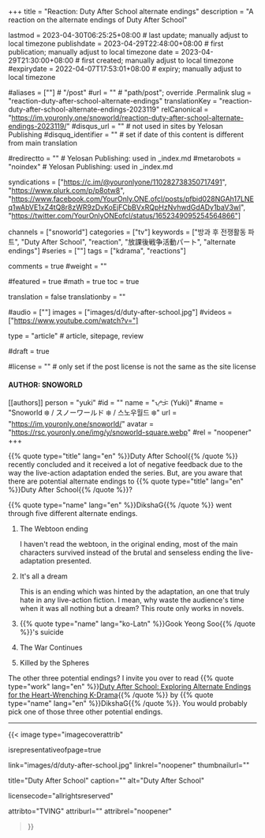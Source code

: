 +++
title = "Reaction: Duty After School alternate endings"
description = "A reaction on the alternate endings of Duty After School"

lastmod = 2023-04-30T06:25:25+08:00                 # last update; manually adjust to local timezone
publishdate = 2023-04-29T22:48:00+08:00             # first publication; manually adjust to local timezone
date = 2023-04-29T21:30:00+08:00                    # first created; manually adjust to local timezone
#expirydate = 2022-04-07T17:53:01+08:00              # expiry; manually adjust to local timezone

#aliases = [""]                                        # "/post"
#url = ""                                              # "path/post"; override .Permalink
slug = "reaction-duty-after-school-alternate-endings"
translationKey = "reaction-duty-after-school-alternate-endings-2023119"
relCanonical = "https://im.youronly.one/snoworld/reaction-duty-after-school-alternate-endings-2023119/"
#disqus_url = ""                                       # not used in sites by Yelosan Publishing
#disquq_identifier = ""                                # set if date of this content is different from main translation

#redirectto = ""                                       # Yelosan Publishing: used in _index.md
#metarobots = "noindex"                                # Yelosan Publishing: used in _index.md

syndications = ["https://c.im/@youronlyone/110282738350717491", "https://www.plurk.com/p/p8otw8", "https://www.facebook.com/YourOnly.ONE.ofcl/posts/pfbid028NGAh17LNEq1wAbVE1xZ4tQ8r8zWR9zDvKoEjFCbBVxRQpHzNvhwdGdADy1baV3wl", "https://twitter.com/YourOnlyONEofcl/status/1652349095254564866"]

channels = ["snoworld"]
categories = ["tv"]
keywords = ["방과 후 전쟁활동 파트", "Duty After School", "reaction", "放課後戦争活動パート", "alternate endings"]
#series = [""]
tags = ["kdrama", "reactions"]

comments = true
#weight = ""

#featured = true
#math = true
toc = true

translation = false
translationby = ""

#audio = [""]
images = ["images/d/duty-after-school.jpg"]
#videos = ["https://www.youtube.com/watch?v="]

type = "article"                                             # article, sitepage, review

#draft = true

#license = ""                                          # only set if the post license is not the same as the site license

#### AUTHOR: SNOWORLD ####
[[authors]]
  person = "yuki"
  #id = ""
  name = "ᜌᜓᜃᜒ (Yuki)"
  #name = "Snoworld ❄️ / スノーワールド ❄️ / 스노우월드 ❄️"
  url = "https://im.youronly.one/snoworld/"
  avatar = "https://rsc.youronly.one/img/y/snoworld-square.webp"
  #rel = "noopener"
+++

{{% quote type="title" lang="en" %}}Duty After School{{% /quote %}} recently concluded and it received a lot of negative feedback due to the way the live-action adaptation ended the series. But, are you aware that there are potential alternate endings to {{% quote type="title" lang="en" %}}Duty After School{{% /quote %}}?

<!--more-->

{{% quote type="name" lang="en" %}}DikshaG{{% /quote %}} went through five different alternate endings.

1. The Webtoon ending

    I haven't read the webtoon, in the original ending, most of the main characters survived instead of the brutal and senseless ending the live-adaptation presented.

1. It's all a dream

    This is an ending which was hinted by the adaptation, an one that truly hate in any live-action fiction. I mean, why waste the audience's time when it was all nothing but a dream? This route only works in novels.

1. {{% quote type="name" lang="ko-Latn" %}}Gook Yeong Soo{{% /quote %}}'s suicide
1. The War Continues
1. Killed by the Spheres

The other three potential endings? I invite you over to read {{% quote type="work" lang="en" %}}[Duty After School: Exploring Alternate Endings for the Heart-Wrenching K-Drama](https://www.moving-stories.net/duty-after-school-exploring-alternate-endings-for-the-heart-wrenching-k-drama/){{% /quote %}} by {{% quote type="name" lang="en" %}}DikshaG{{% /quote %}}. You would probably pick one of those three other potential endings.

---

{{< image
  type="imagecoverattrib"

  isrepresentativeofpage=true

  link="images/d/duty-after-school.jpg"
  linkrel="noopener"
  thumbnailurl=""

  title="Duty After School"
  caption=""
  alt="Duty After School"

  licensecode="allrightsreserved"

  attribto="TVING"
  attriburl=""
  attribrel="noopener"
>}}
